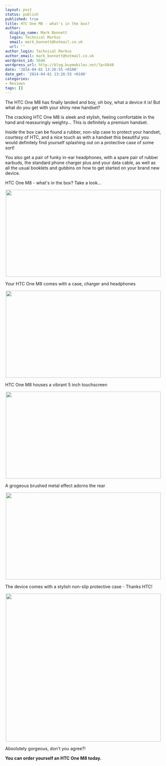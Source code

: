```yaml
---
layout: post
status: publish
published: true
title: HTC One M8 - what's in the box?
author:
  display_name: Mark Bonnett
  login: Technical Markus
  email: mark_bonnett@hotmail.co.uk
  url: ''
author_login: Technical Markus
author_email: mark_bonnett@hotmail.co.uk
wordpress_id: 5648
wordpress_url: http://blog.buymobiles.net/?p=5648
date: '2014-04-01 13:26:55 +0100'
date_gmt: '2014-04-01 13:26:55 +0100'
categories:
- Reviews
tags: []
---
```

<p><span class="postStandFirst">The HTC One M8 has finally landed and boy, oh boy, what a device it is! But what do you get with your shiny new handset?</span></p>
<p>The cracking&nbsp;HTC One M8&nbsp;is sleek and stylish, feeling comfortable in the hand and reassuringly weighty... This is definitely a premium handset.</p>
<p>Inside the box can be found a rubber, non-slip case to protect your handset, courtesy of HTC, and a nice touch as with a handset this beautiful you would definitely find yourself splashing out on a protective case of some sort!</p>
<p>You also get a pair of funky in-ear headphones, with a spare pair of rubber earbuds, the standard phone charger plus and your data cable, as well as all the usual booklets and gubbins on how to get started on your brand new device.</p>
<p>HTC One M8 - what's in the box?&nbsp;Take a look...</p>
<p style="text-align: center;"><img class="aligncenter" alt="" src="https://farm6.staticflickr.com/5348/13560940145_598180f5e7.jpg" width="500" height="281" /></p>
<p>Your HTC One M8 comes with a case, charger and headphones</p>
<p style="text-align: center;"><img class="aligncenter" alt="" src="https://farm8.staticflickr.com/7029/13561010133_7c11938eea.jpg" width="500" height="281" /></p>
<p>HTC One M8 houses a vibrant 5 inch touchscreen</p>
<p style="text-align: center;"><img class="aligncenter" alt="" src="https://farm8.staticflickr.com/7061/13561008773_58527acaf3.jpg" width="500" height="281" /></p>
<p>A grogeous brushed metal effect adorns the rear</p>
<p style="text-align: center;"><img class="aligncenter" alt="" src="https://farm8.staticflickr.com/7046/13560943475_75e330a137.jpg" width="500" height="281" /></p>
<p>The device comes with a stylish non-slip protective case - Thanks HTC!</p>
<p style="text-align: center;"><img class="aligncenter" alt="" src="https://farm4.staticflickr.com/3717/13561299584_90508e1da9.jpg" width="500" height="478" /></p>
<p>Absolutely gorgeous, don't you agree?!</p>
<p><strong>You can order yourself an HTC One M8 today.</strong></p>
